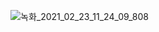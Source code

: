 ![녹화_2021_02_23_11_24_09_808](https://user-images.githubusercontent.com/65489223/108796189-854a9300-75cb-11eb-80b2-797db3f4f3ad.gif)
